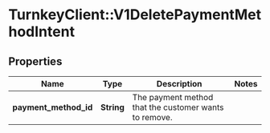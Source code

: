 # TurnkeyClient::V1DeletePaymentMethodIntent

## Properties
Name | Type | Description | Notes
------------ | ------------- | ------------- | -------------
**payment_method_id** | **String** | The payment method that the customer wants to remove. | 

